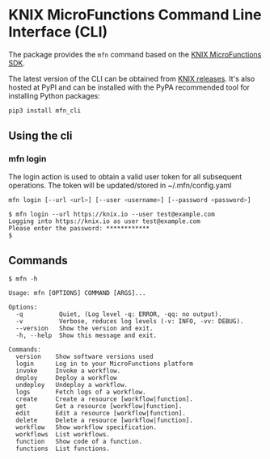 <!--
   Copyright 2020 The KNIX Authors

   Licensed under the Apache License, Version 2.0 (the "License");
   you may not use this file except in compliance with the License.
   You may obtain a copy of the License at

       http://www.apache.org/licenses/LICENSE-2.0

   Unless required by applicable law or agreed to in writing, software
   distributed under the License is distributed on an "AS IS" BASIS,
   WITHOUT WARRANTIES OR CONDITIONS OF ANY KIND, either express or implied.
   See the License for the specific language governing permissions and
   limitations under the License.
-->
# KNIX MicroFunctions Command Line Interface (CLI)

The package provides the `mfn` command based on the [KNIX MicroFunctions SDK](https://github.com/knix-microfunctions/knix/tree/master/mfn_sdk/).

The latest version of the CLI can be obtained from [KNIX releases](https://github.com/knix-microfunctions/knix/releases/).
It's also hosted at PyPI and can be installed with the PyPA recommended tool for installing Python packages:
``` sh
pip3 install mfn_cli
```

## Using the cli

### mfn login

The login action is used to obtain a valid user token for all subsequent operations.
The token will be updated/stored in ~/.mfn/config.yaml

``` sh
mfn login [--url <url>] [--user <username>] [--password <password>]
```

``` none
$ mfn login --url https://knix.io --user test@example.com
Logging into https://knix.io as user test@example.com
Please enter the password: ************
$
```

## Commands

``` none
$ mfn -h

Usage: mfn [OPTIONS] COMMAND [ARGS]...

Options:
  -q          Quiet, (Log level -q: ERROR, -qq: no output).
  -v          Verbose, reduces log levels (-v: INFO, -vv: DEBUG).
  --version   Show the version and exit.
  -h, --help  Show this message and exit.

Commands:
  version    Show software versions used
  login      Log in to your MicroFunctions platform
  invoke     Invoke a workflow.
  deploy     Deploy a workflow
  undeploy   Undeploy a workflow.
  logs       Fetch logs of a workflow.
  create     Create a resource [workflow|function].
  get        Get a resource [workflow|function].
  edit       Edit a resource [workflow|function].
  delete     Delete a resource [workflow|function].
  workflow   Show workflow specification.
  workflows  List workflows.
  function   Show code of a function.
  functions  List functions.
```